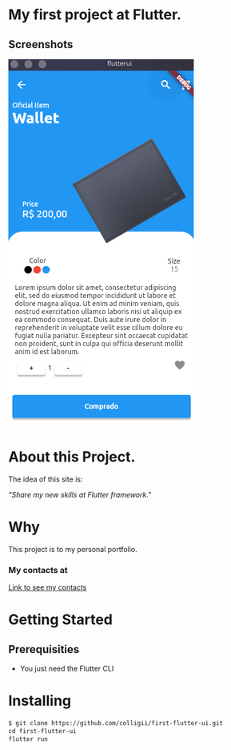# My first project at Flutter.

## Screenshots

![Image of Screen Shot](https://github.com/colligii/first-flutter-ui/raw/main/img/photo.png?raw=true)

# About this Project.

The idea of this site is:

_"Share my new skills at Flutter framework."_

# Why

This project is to my personal portfolio.

### My contacts at

[Link to see my contacts](https://colligii.github.io/#contacts)

# Getting Started

## Prerequisities

- You just need the Flutter CLI 

# Installing

```
$ git clone https://github.com/colligii/first-flutter-ui.git
cd first-flutter-ui
flutter run
```